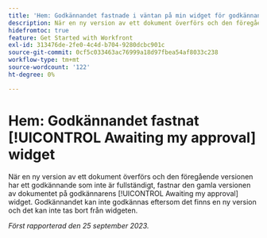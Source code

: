 ```yaml
---
title: 'Hem: Godkännandet fastnade i väntan på min widget för godkännande'
description: När en ny version av ett dokument överförs och den föregående versionen har ett godkännande som inte är fullständigt, fastnar den gamla versionen av dokumentet på godkännarens väntande widget för godkännande. Godkännandet kan inte godkännas eftersom det finns en ny version och det kan inte tas bort från widgeten.
hidefromtoc: true
feature: Get Started with Workfront
exl-id: 313476de-2fe0-4c4d-b704-9280dcbc901c
source-git-commit: 0cf5c033463ac76999a18d97fbea54af8033c238
workflow-type: tm+mt
source-wordcount: '122'
ht-degree: 0%

---
```


# Hem: Godkännandet fastnat [!UICONTROL Awaiting my approval] widget

<!--on WF and WFP TOCs-->

När en ny version av ett dokument överförs och den föregående versionen har ett godkännande som inte är fullständigt, fastnar den gamla versionen av dokumentet på godkännarens [!UICONTROL Awaiting my approval] widget. Godkännandet kan inte godkännas eftersom det finns en ny version och det kan inte tas bort från widgeten.

_Först rapporterad den 25 september 2023._
